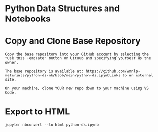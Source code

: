 # Python Data Structures and Notebooks

# Copy and Clone Base Repository
```
Copy the base repository into your GitHub account by selecting the "Use this Template" button on GitHub and specifying yourself as the owner.  

The base repository is available at: https://github.com/wmnlp-materials/python-ds-nb/blob/main/python-ds.ipynbLinks to an external site.

On your machine, clone YOUR new repo down to your machine using VS Code.
```

# Export to HTML
```
jupyter nbconvert --to html python-ds.ipynb
```
